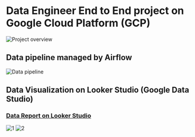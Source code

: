 # Data Engineer End to End project on Google Cloud Platform (GCP)

![Project overview](https://sv1.picz.in.th/images/2023/02/09/LE6ekV.jpg)

## Data pipeline managed by Airflow
![Data pipeline ](https://sv1.picz.in.th/images/2023/02/09/LEnBab.png)


## Data Visualization on Looker Studio (Google Data Studio)
### [Data Report on Looker Studio](https://lookerstudio.google.com/reporting/670e2ce7-c598-4ef4-953b-a3f09faea9c7)

![1](https://sv1.picz.in.th/images/2023/02/09/LE6Izn.jpg)
![2](https://sv1.picz.in.th/images/2023/02/09/LEn7K1.jpg)
